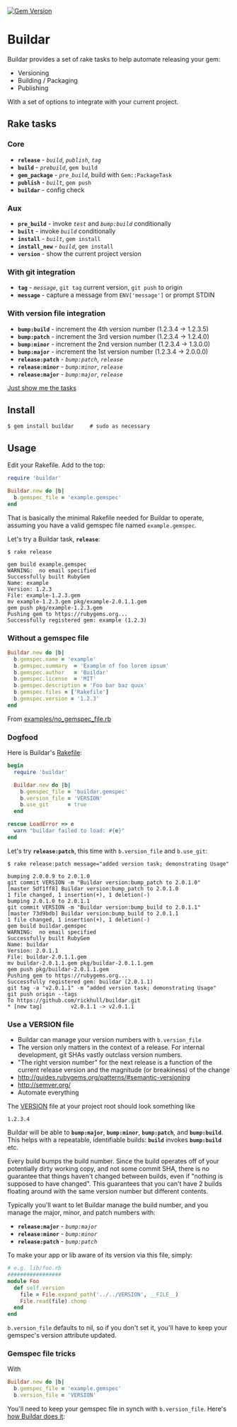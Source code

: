 [![Gem Version](https://badge.fury.io/rb/buildar.svg)](http://badge.fury.io/rb/buildar)

# Buildar

Buildar provides a set of rake tasks to help automate releasing your gem:
* Versioning
* Building / Packaging
* Publishing

With a set of options to integrate with your current project.

## Rake tasks

### Core

* **`release`**     - *`build`*, *`publish`*, *`tag`*
* **`build`**       - *`prebuild`*, `gem build`
* **`gem_package`** - *`pre_build`*, build with `Gem::PackageTask`
* **`publish`**     - *`built`*, `gem push`
* **`buildar`**     - config check

### Aux

* **`pre_build`** - invoke *`test`* and *`bump:build`* conditionally
* **`built`**     - invoke *`build`* conditionally
* **`install`**   - *`built`*, `gem install`
* **`install_new`** - *`build`*, `gem install`
* **`version`**     - show the current project version

### With git integration

* **`tag`**     - *`message`*, `git tag` current version, `git push` to origin
* **`message`** - capture a message from `ENV['message']` or prompt STDIN

### With version file integration

* **`bump:build`** - increment the 4th version number (1.2.3.4 -> 1.2.3.5)
* **`bump:patch`** - increment the 3rd version number (1.2.3.4 -> 1.2.4.0)
* **`bump:minor`** - increment the 2nd version number (1.2.3.4 -> 1.3.0.0)
* **`bump:major`** - increment the 1st version number (1.2.3.4 -> 2.0.0.0)
* **`release:patch`** - *`bump:patch`*, *`release`*
* **`release:minor`** - *`bump:minor`*, *`release`*
* **`release:major`** - *`bump:major`*, *`release`*

[Just show me the tasks](https://github.com/rickhull/buildar/blob/master/lib/buildar.rb#L73)

## Install

```shell
$ gem install buildar     # sudo as necessary
```

## Usage

Edit your Rakefile.  Add to the top:

```ruby
require 'buildar'

Buildar.new do |b|
  b.gemspec_file = 'example.gemspec'
end
```

That is basically the minimal Rakefile needed for Buildar to operate, assuming
you have a valid gemspec file named `example.gemspec`.


Let's try a Buildar task, **`release`**:

```
$ rake release

gem build example.gemspec
WARNING:  no email specified
Successfully built RubyGem
Name: example
Version: 1.2.3
File: example-1.2.3.gem
mv example-1.2.3.gem pkg/example-2.0.1.1.gem
gem push pkg/example-1.2.3.gem
Pushing gem to https://rubygems.org...
Successfully registered gem: example (1.2.3)
```

### Without a gemspec file

```ruby
Buildar.new do |b|
  b.gemspec.name = 'example'
  b.gemspec.summary  = 'Example of foo lorem ipsum'
  b.gemspec.author   = 'Buildar'
  b.gemspec.license  = 'MIT'
  b.gemspec.description = 'Foo bar baz quux'
  b.gemspec.files = ['Rakefile']
  b.gemspec.version = '1.2.3'
end
```

From [examples/no_gemspec_file.rb](https://github.com/rickhull/buildar/blob/master/examples/no_gemspec_file.rb)

### Dogfood

Here is Buildar's [Rakefile](https://github.com/rickhull/buildar/blob/master/Rakefile):

```ruby
begin
  require 'buildar'

  Buildar.new do |b|
    b.gemspec_file = 'buildar.gemspec'
    b.version_file = 'VERSION'
    b.use_git      = true
  end

rescue LoadError => e
  warn "buildar failed to load: #{e}"
end
```

Let's try **`release:patch`**, this time with `b.version_file` and `b.use_git`:

```
$ rake release:patch message="added version task; demonstrating Usage"

bumping 2.0.0.9 to 2.0.1.0
git commit VERSION -m "Buildar version:bump_patch to 2.0.1.0"
[master 5df1ff8] Buildar version:bump_patch to 2.0.1.0
1 file changed, 1 insertion(+), 1 deletion(-)
bumping 2.0.1.0 to 2.0.1.1
git commit VERSION -m "Buildar version:bump_build to 2.0.1.1"
[master 73d9bdb] Buildar version:bump_build to 2.0.1.1
1 file changed, 1 insertion(+), 1 deletion(-)
gem build buildar.gemspec
WARNING:  no email specified
Successfully built RubyGem
Name: buildar
Version: 2.0.1.1
File: buildar-2.0.1.1.gem
mv buildar-2.0.1.1.gem pkg/buildar-2.0.1.1.gem
gem push pkg/buildar-2.0.1.1.gem
Pushing gem to https://rubygems.org...
Successfully registered gem: buildar (2.0.1.1)
git tag -a "v2.0.1.1" -m "added version task; demonstrating Usage"
git push origin --tags
To https://github.com/rickhull/buildar.git
* [new tag]         v2.0.1.1 -> v2.0.1.1
```

### Use a VERSION file

* Buildar can manage your version numbers with `b.version_file`
* The version only matters in the context of a release.  For internal
  development, git SHAs vastly outclass version numbers.
* "The right version number" for the next release is a function of the current
  release version and the magnitude (or breakiness) of the change
* http://guides.rubygems.org/patterns/#semantic-versioning
* http://semver.org/
* Automate everything

The [VERSION](https://github.com/rickhull/buildar/blob/master/VERSION) file at your project root should look something like

```
1.2.3.4
```

Buildar will be able to **`bump:major`**, **`bump:minor`**, **`bump:patch`**,
and **`bump:build`**.  This helps with a repeatable, identifiable builds:
**`build`** invokes **`bump:build`** etc.

Every build bumps the build number.  Since the build operates off of your
potentially dirty working copy, and not some commit SHA, there is no guarantee
that things haven't changed between builds, even if "nothing is supposed to
have changed".  This guarantees that you can't have 2 builds floating around
with the same version number but different contents.

Typically you'll want to let Buildar manage the build number, and you manage
the major, minor, and patch numbers with:

* **`release:major`** - *`bump:major`*
* **`release:minor`** - *`bump:minor`*
* **`release:patch`** - *`bump:patch`*

To make your app or lib aware of its version via this file, simply:

```ruby
# e.g. lib/foo.rb
#################
module Foo
  def self.version
    file = File.expand_path('../../VERSION', __FILE__)
    File.read(file).chomp
  end
end
```

`b.version_file` defaults to nil, so if you don't set it, you'll have to keep
your gemspec's version attribute updated.

### Gemspec file tricks

With
```ruby
Buildar.new do |b|
  b.gemspec_file = 'example.gemspec'
  b.version_file = 'VERSION'
```

You'll need to keep your gemspec file in synch with `b.version_file`.
Here's [how Buildar does it](https://github.com/rickhull/buildar/blob/master/buildar.gemspec):
